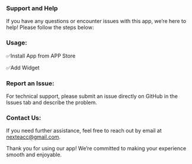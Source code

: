 ### Support and Help
If you have any questions or encounter issues with this app, we’re here to help! Please follow the steps below:

### Usage: 
✅Install App from APP Store

✅Add Widget

### Report an Issue: 
For technical support, please submit an issue directly on GitHub in the Issues tab and describe the problem.

### Contact Us: 
If you need further assistance, feel free to reach out by email at nexteacc@gmail.com.

Thank you for using our app! We’re committed to making your experience smooth and enjoyable.
